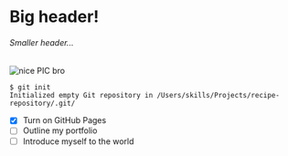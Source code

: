 # Big header!
###### Smaller header...

![nice PIC bro](https://m.media-amazon.com/images/W/IMAGERENDERING_521856-T1/images/I/51k4SsdjqrL._SR600%2C315_PIWhiteStrip%2CBottomLeft%2C0%2C35_SCLZZZZZZZ_FMpng_BG255%2C255%2C255.jpg)

```
$ git init
Initialized empty Git repository in /Users/skills/Projects/recipe-repository/.git/
```
- [x] Turn on GitHub Pages
- [ ] Outline my portfolio
- [ ] Introduce myself to the world
